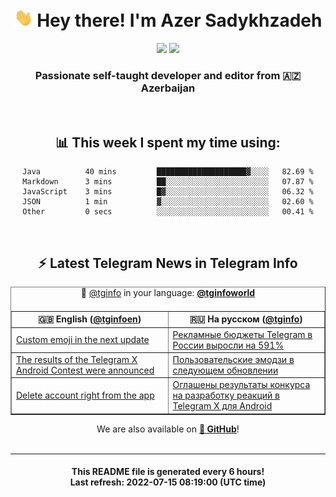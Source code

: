 <div align="center">
	<div>
		<h1>
      <img src="./assets/hi.gif" width="30px"> Hey there! I'm Azer Sadykhzadeh
    </h1>
    <img height="18" src="https://komarev.com/ghpvc/?username=sadykhzadeh&label=Views&color=2081c1&style=flat-square" />
		<a href="https://wakatime.com/@Azer"> <img height="18" src="https://wakatime.com/badge/user/f80ae27a-c328-426f-a381-bc84136e2dd6.svg" /> </a>
    <h3>
      Passionate self-taught developer and editor from 🇦🇿 Azerbaijan
    </h3>
  </div>
  <br>

<h2>📊 This week I spent my time using:</h2>

<!--START_SECTION:waka-->

```text
Java          40 mins         ████████████████████▓░░░░   82.69 %
Markdown      3 mins          ██░░░░░░░░░░░░░░░░░░░░░░░   07.87 %
JavaScript    3 mins          █▓░░░░░░░░░░░░░░░░░░░░░░░   06.32 %
JSON          1 min           ▓░░░░░░░░░░░░░░░░░░░░░░░░   02.60 %
Other         0 secs          ░░░░░░░░░░░░░░░░░░░░░░░░░   00.41 %
```

<!--END_SECTION:waka-->

<br>

<h2>⚡️ Latest Telegram News in Telegram Info</h2>
  <table border>
		<tr>
			<th width="50%">🇬🇧 English (<a href="https://t.me/tginfoen">@tginfoen</a>)</th>
			<th>🇷🇺 На русском (<a href="https://t.me/tginfo">@tginfo</a>)</th>
		</tr>
		<caption>🚩 <a href="https://t.me/tginfo">@tginfo</a> in your language: <a href="https://t.me/tginfoworld"><b>@tginfoworld</b></a><caption/>
  <tr><td><a href="https://t.me/tginfoen/1449">Custom emoji in the next update</a></td>
    <td><a href="https://t.me/tginfo/3378">Рекламные бюджеты Telegram в России выросли на 591%</a></td></tr><tr><td><a href="https://t.me/tginfoen/1448">The results of the Telegram X Android Contest were announced </a></td>
    <td><a href="https://t.me/tginfo/3377">Пользовательские эмодзи в следующем обновлении</a></td></tr><tr><td><a href="https://t.me/tginfoen/1447">Delete account right from the app</a></td>
    <td><a href="https://t.me/tginfo/3376">Оглашены результаты конкурса на разработку реакций в Telegram X для Android </a></td></tr>
</table>
We are also available on <a href="https://github.com/tginfo"><b>🐙 GitHub</b></a>!
</div>

<br>
<hr>
<h4 align="center">This README file is generated <b>every 6 hours</b>!</br>Last refresh: <b>2022-07-15 08:19:00 (UTC time)</b></h4>
